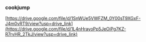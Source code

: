 ### cookjump
[https://drive.google.com/file/d/1SnWUe5VWFZM_0Y00sT9XGxF-J4m0vRT9/view?usp=drive_link](https://drive.google.com/file/d/1L4nHrayoPp5JeOiPg7KZ-R7rvHR_2TkJ/view?usp=drive_link)
